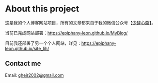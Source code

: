 # About this project

这是我的个人博客网站项目，所有的文章都来自于我的微信公众号【[少辞心斋](http://mp.weixin.qq.com/mp/homepage?__biz=MzkxNjMxODc3Nw==&hid=1&sn=29646593c02cb16fe5b7f61b9180fb49&scene=18#wechat_redirect)】。

当前已完成网站部署：https://epiphany-leon.github.io/MyBlog/

目前我还部署了另一个个人网站，详见：https://epiphany-leon.github.io/site_lih/

## Contact me

Email: [gheir2002@gmail.com](mailto:gheir2002@gmail.com)